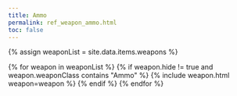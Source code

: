 ```yaml
---
title: Ammo
permalink: ref_weapon_ammo.html
toc: false
---
```


{% assign weaponList = site.data.items.weapons %}

{% for weapon in weaponList %}
{% if weapon.hide != true and weapon.weaponClass contains "Ammo" %}
{% include weapon.html weapon=weapon %}
{% endif %}
{% endfor %}